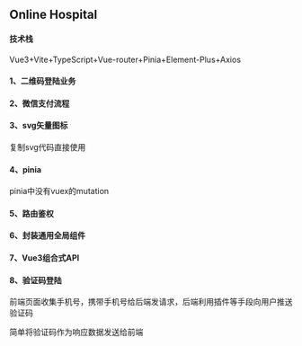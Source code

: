 ## Online Hospital

#### 技术栈

Vue3+Vite+TypeScript+Vue-router+Pinia+Element-Plus+Axios

#### 1、二维码登陆业务

#### 2、微信支付流程

#### 3、svg矢量图标

复制svg代码直接使用

#### 4、pinia

pinia中没有vuex的mutation

#### 5、路由鉴权

#### 6、封装通用全局组件

#### 7、Vue3组合式API

#### 8、验证码登陆

前端页面收集手机号，携带手机号给后端发请求，后端利用插件等手段向用户推送验证码

简单将验证码作为响应数据发送给前端
